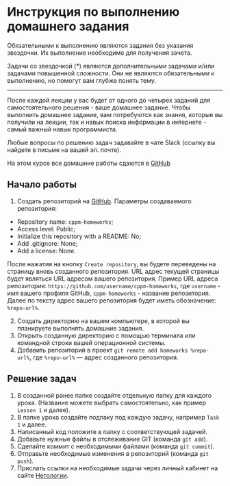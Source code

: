 # Инструкция по выполнению домашнего задания

Обязательными к выполнению являются задания без указания звездочки. Их выполнение необходимо для получения зачета.

Задачи со звездочкой (*) являются дополнительными задачами и/или задачами повышенной сложности. Они не являются обязательными к выполнению, но помогут вам глубже понять тему.

-----

После каждой лекции у вас будет от одного до четырех заданий для самостоятельного решения - ваше домашнее задание. Чтобы выполнить домашнее задание, вам потребуются как знания, которые вы получили на лекции, так и навык поиска информации в интернете - самый важный навык программиста.

Любые вопросы по решению задач задавайте в чате Slack (ссылку вы найдете в письме на вашей эл. почте).

На этом курсе все домашние работы сдаются в [GitHub](https://github.com/)

## Начало работы

1. Создать репозиторий на [GitHub](https://github.com/). Параметры создаваемого репозитория:
* Repository name: `cppm-homeworks`;
* Access level: Public;
* Initialize this repository with a README: No;
* Add .gitignore: None;
* Add a license: None.

После нажатия на кнопку `Create repository`, вы будете переведены на страницу вновь созданного репозитория.
URL адрес текущей страницы будет являться URL адресом вашего репозитория.
Пример URL адреса репозитория: `https://github.com/username/cppm-homeworks`, где `username` - имя вашего профиля GitHub, `cppm-homeworks` - название репозитория. Далее по тексту адрес вашего репозитория будет иметь обозначение: `%repo-url%`.

2. Создать директорию на вашем компьютере, в которой вы планируете выполнять домашние задания.
3. Открыть созданную директорию с помощью терминала или командной строки вашей операционной системы.
4. Добавить репозиторий в проект `git remote add homeworks %repo-url%`, где `%repo-url%` — адрес созданного репозитория.

## Решение задач
1. В созданной ранее папке создайте отдельную папку для каждого урока. (Название можете выбрать самостоятельно, как пример `Lesson 1` и далее).
2. В папке урока создайте подпаку под каждую задачу, например `Task 1` и далее.
3. Написанный код положите в папку с соответствующей задачей.
4. Добавьте нужные файлы в отслеживание GIT (команда `git add`).
5. Сделайте коммит с необходимыми файлами (команда `git commit`).
6. Отправьте необходимые изменения в репозиторий (команда `git push`).
7. Прислать ссылки на необходимые задачи через личный кабинет на сайте [Нетологии](https://netology.ru/).
